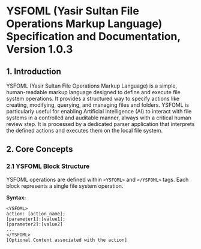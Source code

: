 # YSFOML (Yasir Sultan File Operations Markup Language) Specification and Documentation, Version 1.0.3

## 1. Introduction

YSFOML (Yasir Sultan File Operations Markup Language) is a simple, human-readable markup language designed to define and execute file system operations. It provides a structured way to specify actions like creating, modifying, querying, and managing files and folders. YSFOML is particularly useful for enabling Artificial Intelligence (AI) to interact with file systems in a controlled and auditable manner, always with a critical human review step. It is processed by a dedicated parser application that interprets the defined actions and executes them on the local file system.

## 2. Core Concepts

### 2.1 YSFOML Block Structure

YSFOML operations are defined within `<YSFOML>` and `</YSFOML>` tags. Each block represents a single file system operation.

**Syntax:**

```ysfoml
<YSFOML>
action: [action_name];
[parameter1]:[value1];
[parameter2]:[value2]
...
</YSFOML>
[Optional Content associated with the action]
